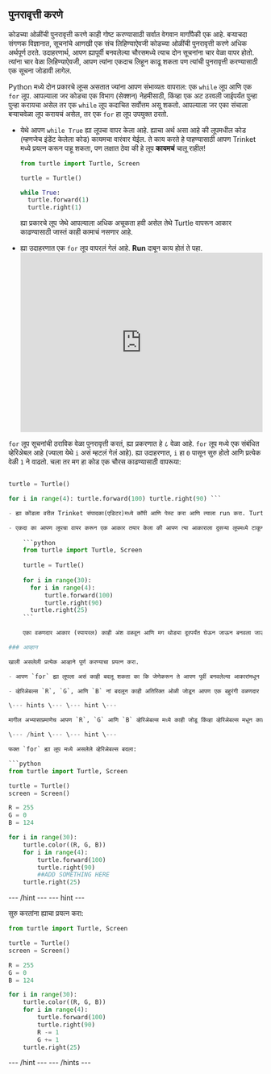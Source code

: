 ## पुनरावृत्ती करणे

कोडच्या ओळींची पुनरावृत्ती करणे काही गोष्ट करण्यासाठी सर्वात वेगवान मार्गांपैकी एक आहे. बर्‍याचदा संगणक विज्ञानात, सूचनांचे आणखी एक संच लिहिण्याऐवजी कोडच्या ओळींची पुनरावृत्ती करणे अधिक अर्थपूर्ण ठरते. उदाहरणार्थ, आपण ह्यापूर्वी बनवलेल्या चौरसमध्ये त्याच दोन सूचनांना चार वेळा वापर होतो. त्यांना चार वेळा लिहिण्याऐवजी, आपण त्यांना एकदाच लिहून काढू शकता पण त्यांची पुनरावृत्ती करण्यासाठी एक सूचना जोडावी लागेल.

Python मध्ये दोन प्रकारचे लूप्स असतात ज्यांना आपण संभाव्यतः वापराल: एक `while` लूप आणि एक `for` लूप. आपल्याला जर कोडचा एक विभाग (सेक्शन) नेहमीसाठी, किंव्हा एक अट ठरवली जाईपर्यंत पुन्हा पुन्हा करायचा असेल तर एक `while` लूप कदाचित सर्वोत्तम असू शकतो. आपल्याला जर एका संचाला बऱ्याचवेळा लूप करायचं असेल, तर एक `for` हा लूप उपयुक्त ठरतो.

- येथे आपण `while True` ह्या लूपचा वापर केला आहे. ह्याचा अर्थ असा आहे की लूपमधील कोड (म्हणजेच इंडेंट केलेला कोड) कायमचा वारंवार येईल. ते काय करते हे पाहण्यासाठी आपण Trinket मध्ये प्रयत्न करून पाहू शकता, पण लक्षात ठेवा की हे लूप **कायमचं** चालू राहील!
    
    ```python
    from turtle import Turtle, Screen
    
    turtle = Turtle()
    
    while True:
      turtle.forward(1)
      turtle.right(1)
    ```
    
    ह्या प्रकारचे लूप जेथे आपल्याला अधिक अचूकता हवी असेल तेथे Turtle वापरून आकार काढण्यासाठी जास्तं काही कामाचं नसणार आहे.

- ह्या उदाहरणात एक `for` लूप वापरलं गेलं आहे. **Run** दाबून काय होतं ते पहा. <iframe src="https://trinket.io/embed/python/b89b6f5457" width="100%" height="356" frameborder="0" marginwidth="0" marginheight="0" allowfullscreen></iframe> 

`for` लूप सूचनांची ठराविक वेळा पुनरावृत्ती करतं, ह्या प्रकरणात हे ८ वेळा आहे. `for` लूप मध्ये एक संबंधित व्हेरिअेबल आहे (ज्याला येथे `i` असं म्हटलं गेलं आहे). ह्या उदाहरणात, `i` हा `0` पासून सुरु होतो आणि प्रत्येक वेळी `1` ने वाढतो. चला तर मग हा कोड एक चौरस काढण्यासाठी वापरूया:

```python from turtle import Turtle, Screen

turtle = Turtle()

for i in range(4): turtle.forward(100) turtle.right(90) ```

- ह्या कोंडला वरील Trinket संपादका(एडिटर)मध्ये कॉपी आणि पेस्ट करा आणि त्याला run करा. Turtle ला दोन सूचनांना चार वेळा पुनरावृत्त करून एक चौरस बनवायला सांगितलं गेलं आहे.

- एकदा का आपण लूपचा वापर करून एक आकार तयार केला की आपण त्या आकाराला दुसऱ्या लूपमध्ये टाकून पुन्हा पुन्हा पुनरावृत्त करू शकता. हा चांगले वळणदार आकार (स्पायरल्स) काढण्याचा एक चांगला मार्ग आहे. आपल्या कोडला ह्यासारखं बनवून अनुकूल (अडॅप्ट) करा:
    
    ```python
    from turtle import Turtle, Screen
    
    turtle = Turtle()
    
    for i in range(30):
      for i in range(4):
          turtle.forward(100)
          turtle.right(90)
      turtle.right(25)
    ```
    
    एका वळणदार आकार (स्पायरल) काही अंश वळवून आणि मग थोड्या दूरपर्यंत घेऊन जाऊन बनवला जाऊ शकतो. एक चौरस बनवण्यासाठी कोडचा विभाग (सेक्शन) एका दुसऱ्या `for` लूपमध्ये आहे जो त्याला ३० वेळा पुनरावृत्त (रिपीट) करतो, एक आकर्षक वळणदार आकार (स्पायरल) बनवण्यासाठी तो बाणा(कर्सर)ला प्रत्येकवेळी २५ अंशांनी वळवून टाकतो.

### आव्हान

खाली असलेली प्रत्येक आव्हाने पूर्ण करण्याचा प्रयत्न करा.

- आपण `for` ह्या लूपला असं काही बदलू शकता का कि जेणेकरून ते आपण पूर्वी बनवलेल्या आकारांमधून कशाचा उपयोग करून अजून एक मनोवेधक वळणदार आकार (स्पायरल) बनवून देईल, जसं कि एक त्रिकोण किंव्हा एक वर्तुळ?

- व्हेरिअेबल्स `R`, `G`, आणि `B` नां बदलून काही अतिरिक्त ओळी जोडून आपण एक बहुरंगी वळणदार आकार (स्पायरल) बनवू शकता. इंद्रधनुष्याच्या रंगाचा एक वळणदार आकार (स्पायरल) तयार करुन पहा.

\--- hints \--- \--- hint \---

मागील अभ्यासाप्रमाणेच आपण `R`, `G` आणि `B` व्हेरिअेबल्स मध्ये काही जोडू किंव्हा व्हेरिअेबल्स मधून काही वजा करू शकता.

\--- /hint \--- \--- hint \---

फक्त `for` ह्या लूप मध्ये असलेले व्हेरिअेबल्स बदला:

```python
from turtle import Turtle, Screen

turtle = Turtle()
screen = Screen()

R = 255
G = 0
B = 124

for i in range(30):
    turtle.color((R, G, B))
    for i in range(4):
        turtle.forward(100)
        turtle.right(90)
        ##ADD SOMETHING HERE
    turtle.right(25)
```

\--- /hint \--- \--- hint \---

सुरु करतांना ह्याचा प्रयत्न करा:

```python
from turtle import Turtle, Screen

turtle = Turtle()
screen = Screen()

R = 255
G = 0
B = 124

for i in range(30):
    turtle.color((R, G, B))
    for i in range(4):
        turtle.forward(100)
        turtle.right(90)
        R -= 1
        G += 1
    turtle.right(25)
```

\--- /hint \--- \--- /hints \---